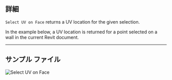 ## 詳細
`Select UV on Face` returns a UV location for the given selection.

In the example below, a UV location is returned for a point selected on a wall in the current Revit document.
___
## サンプル ファイル

![Select UV on Face](./Dynamo.Nodes.DSUvOnElementSelection_img.jpg)
